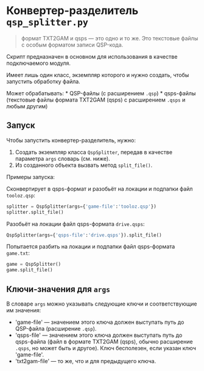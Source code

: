 # Конвертер-разделитель `qsp_splitter.py`

> формат TXT2GAM и qsps — это одно и то же. Это текстовые файлы с особым форматом записи QSP-кода.

Скрипт предназначен в основном для использования в качестве подключаемого модуля.

Имеет лишь один класс, экземпляр которого и нужно создать, чтобы запустить обработку файла.

Может обрабатывать:
	* QSP-файлы (с расширением `.qsp`)
	* qsps-файлы (текстовые файлы формата TXT2GAM (qsps) с расширением `.qsps` и любым другим)

## Запуск

Чтобы запустить конвертер-разделитель, нужно:
1. Создать экземпляр класса `QspSplitter`, передав в качестве параметра `args` словарь (см. ниже).
2. Из созданного объекта вызвать метод `split_file()`.

Примеры запуска:

Сконвертирует в qsps-формат и разобьёт на локации и подпапки файл `tooloz.qsp`:

```python
splitter = QspSplitter(args={'game-file':'tooloz.qsp'})
splitter.split_file()
```

Разобьёт на локации файл qsps-формата `drive.qsps`:

```python
QspSplitter(args={'qsps-file':'drive.qsps'}).split_file()
```

Попытается разбить на локации и подпапки файл qsps-формата `game.txt`:

```python
game = QspSplitter()
game.split_file()
```

## Ключи-значения для `args`

В словаре `args` можно указывать следующие ключи и соответствующие им значения:

* 'game-file' — значением этого ключа должен выступать путь до QSP-файла (расширение `.qsp`).
* 'qsps-file' — значением этого ключа должен выступать путь до qsps-файла (файл в формате TXT2GAM (qsps), обычно расширение `.qsps`, но может быть и другое). Ключ бесполезен, если указан ключ 'game-file'.
* 'txt2gam-file' — то же, что и для предыдущего ключа.
